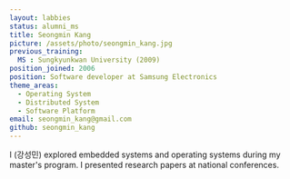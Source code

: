 ```yaml
---
layout: labbies
status: alumni_ms
title: Seongmin Kang
picture: /assets/photo/seongmin_kang.jpg
previous_training:
  MS : Sungkyunkwan University (2009)
position_joined: 2006
position: Software developer at Samsung Electronics
theme_areas:
  - Operating System
  - Distributed System
  - Software Platform
email: seongmin_kang@gmail.com
github: seongmin_kang
---
```


I (강성민) explored embedded systems and operating systems during my master's program. I presented research papers at national conferences.
